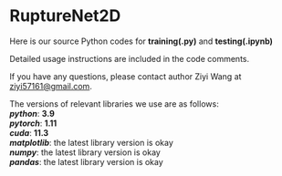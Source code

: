# RuptureNet2D
Here is our source Python codes for <strong>training(.py)</strong> and <strong>testing(.ipynb)</strong>

Detailed usage instructions are included in the code comments.

If you have any questions, please contact author Ziyi Wang at ziyi57161@gmail.com.

The versions of relevant libraries we use are as follows:<br>
***python***: <strong>3.9</strong><br>
***pytorch***: <strong>1.11</strong><br>
***cuda***: <strong>11.3</strong><br>
***matplotlib***: the latest library version is okay<br>
***numpy***: the latest library version is okay<br>
***pandas***: the latest library version is okay
